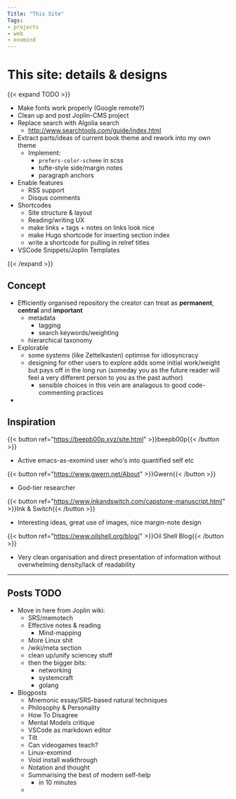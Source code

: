 ```yaml
---
Title: "This Site"
Tags:
- projects
- web
- exomind
---
```


# This site: details & designs

{{< expand TODO >}}
- Make fonts work properly (Google remote?)
- Clean up and post Joplin-CMS project
- Replace search with Algolia search
  - http://www.searchtools.com/guide/index.html
- Extract parts/ideas of current book theme and rework into my own theme
  - Implement:
    - `prefers-color-scheme` in scss
    - tufte-style side/margin notes
    - paragraph anchors
- Enable features
  - RSS support
  - Disqus comments
- Shortcodes
  - Site structure & layout
  - Reading/writing UX
  - make links + tags + notes on links look nice
  - make Hugo shortcode for inserting section index
  - write a shortcode for pulling in relref titles
- VSCode Snippets/Joplin Templates

{{< /expand >}}

## Concept

- Efficiently organised repository the creator can treat as **permanent**, **central** and **important**
  - metadata
    - tagging
    - search keywords/weighting 
  - hierarchical taxonomy
- Explorable
  - some systems (like Zettelkasten) optimise for idiosyncracy
  - designing for other users to explore adds some initial work/weight but pays off in the long run (someday you as the future reader will feel a very different person to you as the past author)
    - sensible choices in this vein are analagous to good code-commenting practices
- 

## Inspiration

{{< button ref="https://beepb00p.xyz/site.html" >}}beepb00p{{< /button >}}

- Active emacs-as-exomind user who's into quantified self etc

{{< button ref="https://www.gwern.net/About" >}}Gwern{{< /button >}}

- God-tier researcher

{{< button ref="https://www.inkandswitch.com/capstone-manuscript.html" >}}Ink & Switch{{< /button >}}

- Interesting ideas, great use of images, nice margin-note design

{{< button ref="https://www.oilshell.org/blog/" >}}Oil Shell Blog{{< /button >}}

- Very clean organisation and direct presentation of information without overwhelming density/lack of readability

---

## Posts TODO

- Move in here from Joplin wiki:
  - SRS/memotech
  - Effective notes & reading
    - Mind-mapping
  - More Linux shit
  - /wiki/meta section
  - clean up/unify sciencey stuff
  - then the bigger bits:
    - networking
    - systemcraft
    - golang
- Blogposts
  - Mnemonic essay/SRS-based natural techniques
  - Philosophy & Personality
  - How To Disagree
  - Mental Models critique
  - VSCode as markdown editor
  - Tilt
  - Can videogames teach?
  - Linux-exomind
  - Void install walkthrough
  - Notation and thought
  - Summarising the best of modern self-help 
    - in 10 minutes
  - 
